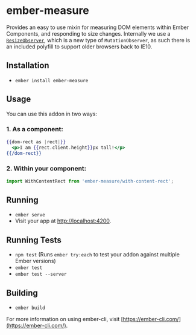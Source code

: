 # ember-measure

Provides an easy to use mixin for measuring DOM elements within Ember Components,
and responding to size changes. Internally we use a [`ResizeObserver`](https://developers.google.com/web/updates/2016/10/resizeobserver), which is a new
type of `MutationObserver`, as such there is an included polyfill to support older browsers back
to IE10.

## Installation

* `ember install ember-measure`

## Usage

You can use this addon in two ways:

### 1. As a component:

```hbs
{{dom-rect as |rect|}}
  <p>I am {{rect.client.height}}px tall!</p>
{{/dom-rect}}
```

### 2. Within your component:

```js
import WithContentRect from 'ember-measure/with-content-rect';

```

## Running

* `ember serve`
* Visit your app at [http://localhost:4200](http://localhost:4200).

## Running Tests

* `npm test` (Runs `ember try:each` to test your addon against multiple Ember versions)
* `ember test`
* `ember test --server`

## Building

* `ember build`

For more information on using ember-cli, visit [https://ember-cli.com/](https://ember-cli.com/).

